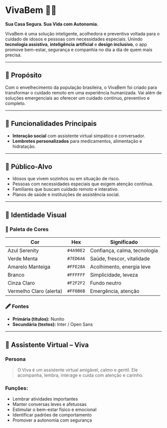 # VivaBem 🏡💙

**Sua Casa Segura. Sua Vida com Autonomia.**

VivaBem é uma solução inteligente, acolhedora e preventiva voltada para o cuidado de idosos e pessoas com necessidades especiais. Unindo **tecnologia assistiva**, **inteligência artificial** e **design inclusivo**, o app promove bem-estar, segurança e companhia no dia a dia de quem mais precisa.

---

## 🧠 Propósito

Com o envelhecimento da população brasileira, o VivaBem foi criado para transformar o cuidado remoto em uma experiência humanizada. Vai além de soluções emergenciais ao oferecer um cuidado contínuo, preventivo e completo.

---

## 📱 Funcionalidades Principais

- **Interação social** com assistente virtual simpático e conversador.
- **Lembretes personalizados** para medicamentos, alimentação e hidratação.

---

## 🎯 Público-Alvo

- Idosos que vivem sozinhos ou em situação de risco.
- Pessoas com necessidades especiais que exigem atenção contínua.
- Familiares que buscam cuidado remoto e interativo.
- Planos de saúde e instituições de assistência social.

---

## 🌈 Identidade Visual

### 🎨 Paleta de Cores

| Cor                     | Hex       | Significado                  |
| ----------------------- | --------- | ---------------------------- |
| Azul Serenity           | `#4A90E2` | Confiança, calma, tecnologia |
| Verde Menta             | `#7ED6A6` | Saúde, frescor, vitalidade   |
| Amarelo Manteiga        | `#FFE28A` | Acolhimento, energia leve    |
| Branco                  | `#FFFFFF` | Simplicidade, leveza         |
| Cinza Claro             | `#F2F2F2` | Fundo neutro                 |
| Vermelho Claro (alerta) | `#FF6B6B` | Emergência, atenção          |

### 🖋️ Fontes

- **Primária (títulos):** Nunito
- **Secundária (textos):** Inter / Open Sans

---

## 🤖 Assistente Virtual – Viva

### Persona

> O Viva é um assistente virtual amigável, calmo e gentil. Ele acompanha, lembra, interage e cuida com atenção e carinho.

### Funções:

- Lembrar atividades importantes
- Manter conversas leves e afetuosas
- Estimular o bem-estar físico e emocional
- Identificar padrões de comportamento
- Promover a autonomia com segurança
